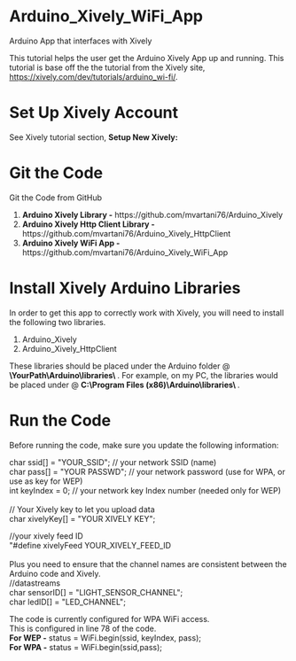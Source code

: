 Arduino_Xively_WiFi_App
=======================

Arduino App that interfaces with Xively

This tutorial helps the user get the Arduino Xively App up and running.
This tutorial is base off the the tutorial from the Xively site, https://xively.com/dev/tutorials/arduino_wi-fi/.

Set Up Xively Account
=====================
See Xively tutorial section, <b>Setup New Xively:</b>

Git the Code
============
Git the Code from GitHub
<ol>
<li><b>Arduino Xively Library -</b> https://github.com/mvartani76/Arduino_Xively
<li><b>Arduino Xively Http Client Library -</b> https://github.com/mvartani76/Arduino_Xively_HttpClient
<li><b>Arduino Xively WiFi App -</b> https://github.com/mvartani76/Arduino_Xively_WiFi_App
</ol>

Install Xively Arduino Libraries
================================
In order to get this app to correctly work with Xively, you will need to install the following two libraries.
<ol>
<li>Arduino_Xively
<li>Arduino_Xively_HttpClient
</ol>
These libraries should be placed under the Arduino folder @ <b>\YourPath\Arduino\libraries\ </b>. For example, on my PC, the libraries would be placed under @ <b>C:\Program Files (x86)\Arduino\libraries\ </b>.

Run the Code
============
Before running the code, make sure you update the following information:

char ssid[] = "YOUR_SSID";    //  your network SSID (name) <br>
char pass[] = "YOUR PASSWD";  // your network password (use for WPA, or use as key for WEP)<br>
int keyIndex = 0;             // your network key Index number (needed only for WEP)<br>
 <br>
// Your Xively key to let you upload data<br>
char xivelyKey[] = "YOUR XIVELY KEY";<br>

//your xively feed ID<br>
"#define xivelyFeed YOUR_XIVELY_FEED_ID<br>
<br>
Plus you need to ensure that the channel names are consistent between the Arduino code and Xively.<br>
//datastreams<br>
char sensorID[] = "LIGHT_SENSOR_CHANNEL";<br>
char ledID[] = "LED_CHANNEL";<br>

The code is currently configured for WPA WiFi access.<br>
This is configured in line 78 of the code.<br>
<b>For WEP -</b> status = WiFi.begin(ssid, keyIndex, pass);<br>
<b>For WPA -</b> status = WiFi.begin(ssid,pass);<br>


